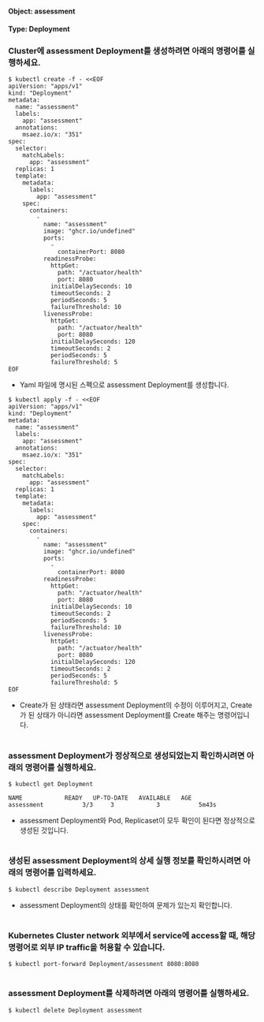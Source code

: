 
#### Object: assessment
#### Type: Deployment

### Cluster에 assessment Deployment를 생성하려면 아래의 명령어를 실행하세요.

```
$ kubectl create -f - <<EOF 
apiVersion: "apps/v1"
kind: "Deployment"
metadata: 
  name: "assessment"
  labels: 
    app: "assessment"
  annotations: 
    msaez.io/x: "351"
spec: 
  selector: 
    matchLabels: 
      app: "assessment"
  replicas: 1
  template: 
    metadata: 
      labels: 
        app: "assessment"
    spec: 
      containers: 
        - 
          name: "assessment"
          image: "ghcr.io/undefined"
          ports: 
            - 
              containerPort: 8080
          readinessProbe: 
            httpGet: 
              path: "/actuator/health"
              port: 8080
            initialDelaySeconds: 10
            timeoutSeconds: 2
            periodSeconds: 5
            failureThreshold: 10
          livenessProbe: 
            httpGet: 
              path: "/actuator/health"
              port: 8080
            initialDelaySeconds: 120
            timeoutSeconds: 2
            periodSeconds: 5
            failureThreshold: 5
EOF
```
- Yaml 파일에 명시된 스펙으로 assessment Deployment를 생성합니다.

```
$ kubectl apply -f - <<EOF 
apiVersion: "apps/v1"
kind: "Deployment"
metadata: 
  name: "assessment"
  labels: 
    app: "assessment"
  annotations: 
    msaez.io/x: "351"
spec: 
  selector: 
    matchLabels: 
      app: "assessment"
  replicas: 1
  template: 
    metadata: 
      labels: 
        app: "assessment"
    spec: 
      containers: 
        - 
          name: "assessment"
          image: "ghcr.io/undefined"
          ports: 
            - 
              containerPort: 8080
          readinessProbe: 
            httpGet: 
              path: "/actuator/health"
              port: 8080
            initialDelaySeconds: 10
            timeoutSeconds: 2
            periodSeconds: 5
            failureThreshold: 10
          livenessProbe: 
            httpGet: 
              path: "/actuator/health"
              port: 8080
            initialDelaySeconds: 120
            timeoutSeconds: 2
            periodSeconds: 5
            failureThreshold: 5
EOF
```
- Create가 된 상태라면 assessment Deployment의 수정이 이루어지고, Create가 된 상태가 아니라면 assessment Deployment를 Create 해주는 명령어입니다.  
#

### assessment Deployment가 정상적으로 생성되었는지 확인하시려면 아래의 명령어를 실행하세요.

```
$ kubectl get Deployment

NAME            READY   UP-TO-DATE   AVAILABLE   AGE
assessment           3/3     3            3           5m43s

```
- assessment Deployment와 Pod, Replicaset이 모두 확인이 된다면 정상적으로 생성된 것입니다.
#

### 생성된 assessment Deployment의 상세 실행 정보를 확인하시려면 아래의 명령어를 입력하세요.

```
$ kubectl describe Deployment assessment
```
- assessment Deployment의 상태를 확인하여 문제가 있는지 확인합니다. 
#

### Kubernetes Cluster network 외부에서 service에 access할 때, 해당 명령어로 외부 IP traffic을 허용할 수 있습니다.

```
$ kubectl port-forward Deployment/assessment 8080:8080
```
#

### assessment Deployment를 삭제하려면 아래의 명령어를 실행하세요.

```
$ kubectl delete Deployment assessment
```
#

